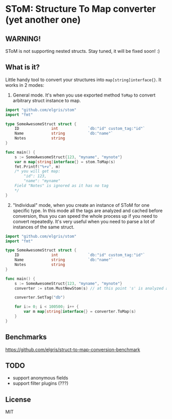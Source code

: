 # SToM: Structure To Map converter (yet another one)

## WARNING!
SToM is not supporting nested structs. Stay tuned, it will be fixed soon! :)

## What is it?
Little handy tool to convert your structures into `map[string]interface{}`. It works in 2 modes:
1. General mode. It's when you use exported method `ToMap` to convert arbitrary struct instance to map.
```go
import "github.com/elgris/stom"
import "fmt"

type SomeAwesomeStruct struct {
    ID              int             `db:"id" custom_tag:"id"`
    Name            string          `db:"name"`
    Notes           string
}

func main() {
    s := SomeAwesomeStruct{123, "myname", "mynote"}
    var m map[string]interface{} = stom.ToMap(s)
    fmt.Printf("%+v", m)
    /* you will get map:
        "id": 123,
        "name": "myname"
    Field "Notes" is ignored as it has no tag
    */
}
```

2. "Individual" mode, when you create an instance of SToM for one specific type. In this mode all the tags are analyzed and cached before conversion, thus you can speed the whole process up if you need to convert repeatedly. It's very useful when you need to parse a lot of instances of the same struct.
```go
import "github.com/elgris/stom"
import "fmt"

type SomeAwesomeStruct struct {
    ID              int             `db:"id" custom_tag:"id"`
    Name            string          `db:"name"`
    Notes           string
}

func main() {
    s := SomeAwesomeStruct{123, "myname", "mynote"}
    converter := stom.MustNewStom(s) // at this point 's' is analyzed and tags 'id' and 'name' are cached for future use

    converter.SetTag("db")

    for i:= 0; i < 100500; i++ {
        var m map[string]interface{} = converter.ToMap(s)
    }
}
```

## Benchmarks
https://github.com/elgris/struct-to-map-conversion-benchmark

## TODO
- support anonymous fields
- support filter plugins (???)

## License
MIT
